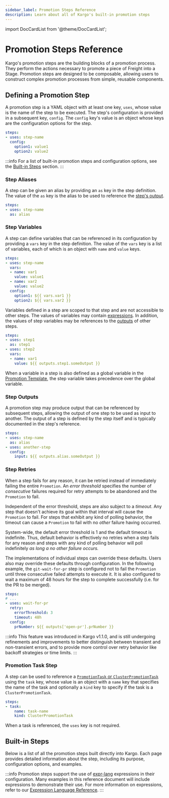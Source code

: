 ```yaml
---
sidebar_label: Promotion Steps Reference
description: Learn about all of Kargo's built-in promotion steps
---
```


import DocCardList from '@theme/DocCardList';

# Promotion Steps Reference

Kargo's promotion steps are the building blocks of a promotion process. They
perform the actions necessary to promote a piece of Freight into a Stage.
Promotion steps are designed to be composable, allowing users to construct
complex promotion processes from simple, reusable components.

## Defining a Promotion Step

A promotion step is a YAML object with at least one key, `uses`, whose value is
the name of the step to be executed. The step's configuration is provided in a
subsequent key, `config`. The `config` key's value is an object whose keys are
the configuration options for the step.

```yaml
steps:
- uses: step-name
  config:
    option1: value1
    option2: value2
```

:::info
For a list of built-in promotion steps and configuration options, see the
[Built-in Steps](#built-in-steps) section.
:::

### Step Aliases

A step can be given an alias by providing an `as` key in the step definition.
The value of the `as` key is the alias to be used to reference the
[step's output](#step-outputs).

```yaml
steps:
- uses: step-name
  as: alias
```

### Step Variables

A step can define variables that can be referenced in its configuration by
providing a `vars` key in the step definition. The value of the `vars` key is a
list of variables, each of which is an object with `name` and `value` keys.

```yaml
steps:
- uses: step-name
  vars:
  - name: var1
    value: value1
  - name: var2
    value: value2
  config:
    option1: ${{ vars.var1 }}
    option2: ${{ vars.var2 }}
```

Variables defined in a step are scoped to that step and are not accessible to
other steps. The values of variables may contain [expressions](../20-expression-language.md).
In addition, the values of step variables may be references to the
[outputs](#step-outputs) of other steps.

```yaml
steps:
- uses: step1
  as: step1
- uses: step2
  vars:
  - name: var1
    value: ${{ outputs.step1.someOutput }}
```

When a variable in a step is also defined as a global variable in the
[Promotion Template](../../30-how-to-guides/14-working-with-stages.md#promotion-templates),
the step variable takes precedence over the global variable.

### Step Outputs

A promotion step may produce output that can be referenced by subsequent steps,
allowing the output of one step to be used as input to another. The output of a
step is defined by the step itself and is typically documented in the step's
reference.

```yaml
steps:
- uses: step-name
  as: alias
- uses: another-step
  config:
    input: ${{ outputs.alias.someOutput }}
```

### Step Retries

When a step fails for any reason, it can be retried instead of immediately
failing the entire `Promotion`. An _error threshold_ specifies the number of
_consecutive_ failures required for retry attempts to be abandoned and the
`Promotion` to fail.

Independent of the error threshold, steps are also subject to a _timeout_. Any
step that doesn't achieve its goal within that interval will cause the
`Promotion` to fail. For steps that exhibit any kind of polling behavior, the
timeout can cause a `Promotion` to fail with no _other_ failure having occurred.

System-wide, the default error threshold is 1 and the default timeout is
indefinite. Thus, default behavior is effectively no retries when a step fails
for any reason and steps with any kind of polling behavior will poll
indefinitely _as long a no other failure occurs._

The implementations of individual steps can override these defaults. Users also
may override these defaults through configuration. In the following example, the
`git-wait-for-pr` step is configured not to fail the `Promotion` until three
consecutive failed attempts to execute it. It is also configured to wait a
maximum of 48 hours for the step to complete successfully (i.e. for the PR to be
merged).

```yaml
steps:
# ...
- uses: wait-for-pr
  retry:
    errorThreshold: 3
    timeout: 48h
  config:
    prNumber: ${{ outputs['open-pr'].prNumber }}
```

:::info
This feature was introduced in Kargo v1.1.0, and is still undergoing refinements
and improvements to better distinguish between transient and non-transient
errors, and to provide more control over retry behavior like backoff strategies
or time limits.
:::

### Promotion Task Step

A step can be used to reference a
[`PromotionTask` or `ClusterPromotionTask`](../30-promotion-tasks.md)
using the `task` key, whose value is an object with a `name` key that specifies
the name of the task and optionally a `kind` key to specify if the task is a
`ClusterPromotionTask`.

```yaml
steps:
- task:
    name: task-name
    kind: ClusterPromotionTask
```

When a task is referenced, the `uses` key is not required.

## Built-in Steps

Below is a list of all the promotion steps built directly into Kargo. Each page
provides detailed information about the step, including its purpose, configuration
options, and examples.

:::info
Promotion steps support the use of [expr-lang] expressions in their
configuration. Many examples in this reference document will include expressions
to demonstrate their use. For more information on expressions, refer to our
[Expression Language Reference](../20-expression-language.md).
:::

<DocCardList />

[expr-lang]: https://expr-lang.org/
